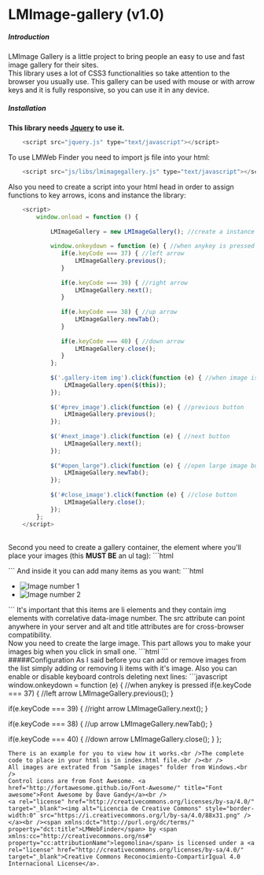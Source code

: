 # LMImage-gallery (v1.0)

##### Introduction
LMImage Gallery is a little project to bring people an easy to use and fast image gallery for their sites.<br />This library uses a lot of CSS3 functionalities so take attention to the browser you usually use. This gallery can be used with mouse or with arrow keys and it is fully responsive, so you can use it in any device.

##### Installation
<b>This library needs <a href="https://jquery.com/" target="_blank">Jquery</a> to use it.</b><br />
```javascript
    <script src="jquery.js" type="text/javascript"></script>
```
To use LMWeb Finder you need to import js file into your html:
```javascript
    <script src="js/libs/lmimagegallery.js" type="text/javascript"></script>
```
Also you need to create a script into your html head in order to assign functions to key arrows, icons and instance the library:
```javascript
    <script>
        window.onload = function () {
            
            LMImageGallery = new LMImageGallery(); //create a instance of library to use controls
            
            window.onkeydown = function (e) { //when anykey is pressed
               if(e.keyCode === 37) { //left arrow
                   LMImageGallery.previous();
               }
               
               if(e.keyCode === 39) { //right arrow
                   LMImageGallery.next();
               }
               
               if(e.keyCode === 38) { //up arrow
                   LMImageGallery.newTab();
               }
               
               if(e.keyCode === 40) { //down arrow
                   LMImageGallery.close();
               }
            };
            
            $('.gallery-item img').click(function (e) { //when image is clicked
                LMImageGallery.open($(this));
            });
            
            $('#prev_image').click(function (e) { //previous button
                LMImageGallery.previous();
            });
            
            $('#next_image').click(function (e) { //next button
                LMImageGallery.next();
            });
            
            $("#open_large").click(function (e) { //open large image button
                LMImageGallery.newTab();
            });
            
            $('#close_image').click(function (e) { //close button
                LMImageGallery.close();
            });
        };
    </script>
```
<br />
Second you need to create a gallery container, the element where you'll place your images (this <b>MUST BE</b> an ul tag):
```html
<ul class="gallery-container">
</ul>
```
And inside it you can add many items as you want:
```html
<ul class="gallery-container">
    <li class="gallery-item"><img data-image="0" src="images/image1.jpg" alt="Image number 1" title="Image number 1"></li>
    <li class="gallery-item"><img data-image="1" src="images/image2.jpg" alt="Image number 2" title="Image number 2"></li>
</ul>
```
It's important that this items are li elements and they contain img elements with correlative data-image number. The src attribute can point anywhere in your server and alt and title attributes are for cross-browser compatibility.<br />
Now you need to create the large image. This part allows you to make your images big when you click in small one.
```html
<div id="gallery-item-expanded-container" style="display: none;">
    <div class="gallery-item-expanded-black"></div>

    <div class="gallery-item-expanded-image">
        <img src="images/image1.jpg" alt="Image number 1" title="Image number 1">
    </div>

    <div class="gallery-nav-bar">
        <span class="fa fa-arrow-left fa-2x" title="Previous image" id="prev_image"></span>
        <span class="fa fa-times-circle fa-2x" title="Close view" id="close_image"></span>
        <span class="fa fa-arrow-right fa-2x" title="Next image" id="next_image"></span>
        <span class="fa fa-expand fa-2x" title="Open in new tab" id="open_large"></span>
    </div>
</div>
```
<br />
#####Configuration
As I said before you can add or remove images from the list simply adding or removing li items with it's image. Also you can enable or disable keyboard controls deleting next lines: 
```javascript
window.onkeydown = function (e) { //when anykey is pressed
   if(e.keyCode === 37) { //left arrow
       LMImageGallery.previous();
   }
   
   if(e.keyCode === 39) { //right arrow
       LMImageGallery.next();
   }
   
   if(e.keyCode === 38) { //up arrow
       LMImageGallery.newTab();
   }
   
   if(e.keyCode === 40) { //down arrow
       LMImageGallery.close();
   }
};
```
There is an example for you to view how it works.<br />The complete code to place in your html is in index.html file.<br /><br />
All images are extrated from "Sample images" folder from Windows.<br />
Control icons are from Font Awesome. <a href="http://fortawesome.github.io/Font-Awesome/" title="Font awesome">Font Awesome by Dave Gandy</a><br />
<a rel="license" href="http://creativecommons.org/licenses/by-sa/4.0/" target="_blank"><img alt="Licencia de Creative Commons" style="border-width:0" src="https://i.creativecommons.org/l/by-sa/4.0/88x31.png" /></a><br /><span xmlns:dct="http://purl.org/dc/terms/" property="dct:title">LMWebFinder</span> by <span xmlns:cc="http://creativecommons.org/ns#" property="cc:attributionName">legomolina</span> is licensed under a <a rel="license" href="http://creativecommons.org/licenses/by-sa/4.0/" target="_blank">Creative Commons Reconocimiento-CompartirIgual 4.0 Internacional License</a>.

